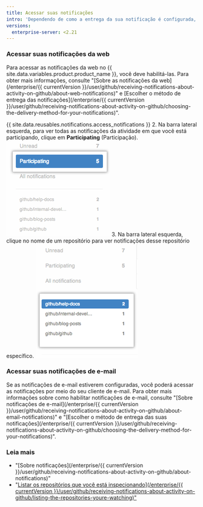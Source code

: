```yaml
---
title: Acessar suas notificações
intro: 'Dependendo de como a entrega da sua notificação é configurada, você pode acessar suas notificações no {{ site.data.variables.product.product_name }} ou por meio do cliente de e-mail.'
versions:
  enterprise-server: <2.21
---
```


### Acessar suas notificações da web

Para acessar as notificações da web no {{ site.data.variables.product.product_name }}, você deve habilitá-las. Para obter mais informações, consulte "[Sobre as notificações da web](/enterprise/{{ currentVersion }}/user/github/receiving-notifications-about-activity-on-github/about-web-notifications)" e [Escolher o método de entrega das notificações](/enterprise/{{ currentVersion }}/user/github/receiving-notifications-about-activity-on-github/choosing-the-delivery-method-for-your-notifications)".

{{ site.data.reusables.notifications.access_notifications }}
2. Na barra lateral esquerda, para ver todas as notificações da atividade em que você está participando, clique em **Participating** (Participação). ![Listar notificações de participação](/assets/images/help/notifications/notifications_sidebar_participating.png)
3. Na barra lateral esquerda, clique no nome de um repositório para ver notificações desse repositório específico. ![Listar notificações de repositório individuais](/assets/images/help/notifications/notifications_sidebar_specific_repos.png)

### Acessar suas notificações de e-mail

Se as notificações de e-mail estiverem configuradas, você poderá acessar as notificações por meio do seu cliente de e-mail. Para obter mais informações sobre como habilitar notificações de e-mail, consulte "[Sobre notificações de e-mail](/enterprise/{{ currentVersion }}/user/github/receiving-notifications-about-activity-on-github/about-email-notifications)" e "[Escolher o método de entrega das suas notificações](/enterprise/{{ currentVersion }}/user/github/receiving-notifications-about-activity-on-github/choosing-the-delivery-method-for-your-notifications)".

### Leia mais

- "[Sobre notificações](/enterprise/{{ currentVersion }}/user/github/receiving-notifications-about-activity-on-github/about-notifications)"
- "<a href="/enterprise/[/user/github/receiving-notifications-about-activity-on-github/listing-the-repositories-youre-watching">Listar os repositórios que você está inspecionando](/enterprise/{{ currentVersion }}/user/github/receiving-notifications-about-activity-on-github/listing-the-repositories-youre-watching)"
